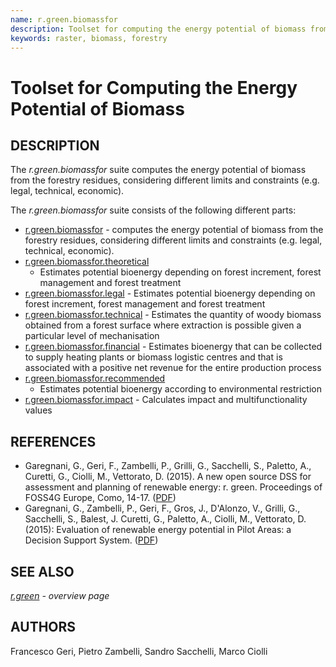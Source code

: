 ```yaml
---
name: r.green.biomassfor
description: Toolset for computing the energy potential of biomass from the forestry residues, considering different limits and constraints
keywords: raster, biomass, forestry
---
```


# Toolset for Computing the Energy Potential of Biomass

## DESCRIPTION

The *r.green.biomassfor* suite computes the energy potential of biomass
from the forestry residues, considering different limits and constraints
(e.g. legal, technical, economic).

The *r.green.biomassfor* suite consists of the following different
parts:  
  
- [r.green.biomassfor](r.green.biomassfor.md) - computes the energy
    potential of biomass from the forestry residues, considering
    different limits and constraints (e.g. legal, technical, economic).
- [r.green.biomassfor.theoretical](r.green.biomassfor.theoretical.md)
  - Estimates potential bioenergy depending on forest increment,
    forest management and forest treatment
- [r.green.biomassfor.legal](r.green.biomassfor.legal.md) - Estimates
    potential bioenergy depending on forest increment, forest management
    and forest treatment
- [r.green.biomassfor.technical](r.green.biomassfor.technical.md) -
    Estimates the quantity of woody biomass obtained from a forest
    surface where extraction is possible given a particular level of
    mechanisation
- [r.green.biomassfor.financial](r.green.biomassfor.financial.md) -
    Estimates bioenergy that can be collected to supply heating plants
    or biomass logistic centres and that is associated with a positive
    net revenue for the entire production process
- [r.green.biomassfor.recommended](r.green.biomassfor.recommended.md)
  - Estimates potential bioenergy according to environmental
    restriction
- [r.green.biomassfor.impact](r.green.biomassfor.impact.md) -
    Calculates impact and multifunctionality values

## REFERENCES

- Garegnani, G., Geri, F., Zambelli, P., Grilli, G., Sacchelli, S.,
    Paletto, A., Curetti, G., Ciolli, M., Vettorato, D. (2015). A new
    open source DSS for assessment and planning of renewable energy: r.
    green. Proceedings of FOSS4G Europe, Como, 14-17.
    ([PDF](https://www.academia.edu/download/42063487/A_new_open_source_DSS_for_assessment_and20160204-20913-vxe2wt.pdf))
- Garegnani, G., Zambelli, P., Geri, F., Gros, J., D'Alonzo, V.,
    Grilli, G., Sacchelli, S., Balest, J. Curetti, G., Paletto, A.,
    Ciolli, M., Vettorato, D. (2015): Evaluation of renewable energy
    potential in Pilot Areas: a Decision Support System.
    ([PDF](https://web.archive.org/web/20220419152012/https://www.recharge-green.eu/wp-content/uploads/2015/02/Poster_r-green_v4.pdf))

## SEE ALSO

*[r.green](r.green.md) - overview page*

## AUTHORS

Francesco Geri, Pietro Zambelli, Sandro Sacchelli, Marco Ciolli
